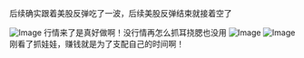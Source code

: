 后续确实跟着美股反弹吃了一波，后续美股反弹结束就接着空了

![Image](https://github.com/user-attachments/assets/6662e3f7-178d-4c13-9f40-84861f523f9d)
行情来了是真好做啊！没行情再怎么抓耳挠腮也没用
![Image](https://github.com/user-attachments/assets/ddfad70f-86a7-4572-8f68-081d753bc174)
![Image](https://github.com/user-attachments/assets/2f53c71e-9ce3-4237-9738-10d91dcd104e)
刚看了抓娃娃，赚钱就是为了支配自己的时间啊！